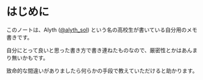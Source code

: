 # はじめに

このノートは、Alyth ([@alyth_sol](https://twitter.com/alyth_sol)) という名の高校生が書いている自分用のメモ書きです。

自分にとって良いと思った書き方で書き連ねたものなので、厳密性とかはあんまり無いかもです。

致命的な間違いがありましたら何らかの手段で教えていただけると助かります。
